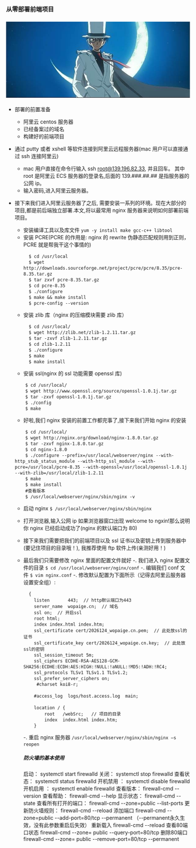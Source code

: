 ### 从零部署前端项目

### ![image](./imgs/timg.jpeg)

- 部署的前置准备

  - 阿里云 centos 服务器
  - 已经备案过的域名
  - 构建好的前端项目

- 通过 putty 或者 xshell 等软件连接到阿里云远程服务器(mac 用户可以直接通过 ssh 连接阿里云)

  - mac 用户直接在命令行输入 ssh root@139.196.82.33, 并且回车。 其中 root 是阿里云 ECS 服务器的登录名,后面的 139.###.##.## 是指服务器的公网 ip。
  - 输入密码,进入阿里云服务器。

- 接下来我们进入阿里云服务器了之后, 需要安装一系列的环境。现在大部分的项目,都是前后端独立部署.本文,将以最常用 nginx 服务器来说明如何部署前端项目。

  - 安装编译工具以及库文件 `yum -y install make gcc-c++ libtool`
  - 安装 PCRE(PCRE 的作用是: nginx 的 rewrite 伪静态匹配规则用到正则，PCRE 就是帮我干这个事情的)
    ```
      $ cd /usr/local
      $ wget http://downloads.sourceforge.net/project/pcre/pcre/8.35/pcre-8.35.tar.gz
      $ tar zxvf pcre-8.35.tar.gz
      $ cd pcre-8.35
      $ ./configure
      $ make && make install
      $ pcre-config --version
    ```
  - 安装 zlib 库（nginx 的压缩模块需要 zlib 库）
    ```
      $ cd /usr/local/
      $ wget http://zlib.net/zlib-1.2.11.tar.gz
      $ tar -zxvf zlib-1.2.11.tar.gz
      $ cd zlib-1.2.11
      $ ./configure
      $ make
      $ make install
    ```
  - 安装 ssl(nginx 的 ssl 功能需要 openssl 库)

  ```
      $ cd /usr/local/
      $ wget http://www.openssl.org/source/openssl-1.0.1j.tar.gz
      $ tar -zxvf openssl-1.0.1j.tar.gz
      $ ./config
      $ make

  ```

  - 好啦,我们 nginx 安装的前置工作都完事了,接下来我们开始 nginx 的安装

  ```
      $ cd /usr/local/
      $ wget http://nginx.org/download/nginx-1.8.0.tar.gz
      $ tar -zxvf nginx-1.8.0.tar.gz
      $ cd nginx-1.8.0
      $ ./configure --prefix=/usr/local/webserver/nginx --with-http_stub_status_module --with-http_ssl_module --with-pcre=/usr/local/pcre-8.35 --with-openssl=/usr/local/openssl-1.0.1j --with-zlib=/usr/local/zlib-1.2.11
      $ make
      $ make install
      #查看版本
      $ /usr/local/webserver/nginx/sbin/nginx -v

  ```

  - 启动 nginx `$ /usr/local/webserver/nginx/sbin/nginx`

  - 打开浏览器,输入公网 ip 如果浏览器窗口出现 welcome to ngxin!那么说明你 nginx 已经启动成功了(nginx 的默认端口为 80)
  - 接下来我们需要把我们的前端项目以及 ssl 证书以及密钥上传到服务器中(要记住项目的目录哦！), 我推荐使用 ftp 软件上传(亲测好用！)
  - 最后我们只需要修改 nginx 里面的配置文件就好
    -. 我们进入 nginx 配置文件的目录 `$ cd /usr/local/webserver/nginx/conf`
    -. 编辑我们 conf 文件 `$ vim nginx.conf`
    -. 修改默认配置为下面所示（记得去阿里云服务器设置安全组）:

    ```
      {
        listen       443;  // http默认端口为443
        server_name  wopaige.cn;  // 域名
        ssl on;  // 开启ssl
        root html;
        index index.html index.htm;
        ssl_certificate cert/2026124_wopaige.cn.pem;  // 此处放ssl的证书
        ssl_certificate_key cert/2026124_wopaige.cn.key;  // 此处放ssl的密钥
        ssl_session_timeout 5m;
        ssl_ciphers ECDHE-RSA-AES128-GCM-SHA256:ECDHE:ECDH:AES:HIGH:!NULL:!aNULL:!MD5:!ADH:!RC4;
        ssl_protocols TLSv1 TLSv1.1 TLSv1.2;
        ssl_prefer_server_ciphers on;
         #charset koi8-r;

        #access_log  logs/host.access.log  main;

        location / {
            root   /webSrc;   // 项目的目录
            index  index.html index.htm;
        }
    ```

    -. 重启 nginx 服务器 `/usr/local/webserver/nginx/sbin/nginx –s reopen`


    ##### 防火墙的基本使用
    启动： systemctl start firewalld
    关闭： systemctl stop firewalld
    查看状态： systemctl status firewalld 
    开机禁用  ： systemctl disable firewalld
    开机启用  ： systemctl enable firewalld
    查看版本： firewall-cmd --version
    查看帮助： firewall-cmd --help
    显示状态： firewall-cmd --state
    查看所有打开的端口： firewall-cmd --zone=public --list-ports
    更新防火墙规则： firewall-cmd --reload
    添加端口
    firewall-cmd --zone=public --add-port=80/tcp --permanent    （--permanent永久生效，没有此参数重启后失效）
    重新载入
    firewall-cmd --reload
    查看80端口状态
    firewall-cmd --zone= public --query-port=80/tcp
    删除80端口
    firewall-cmd --zone= public --remove-port=80/tcp --permanent